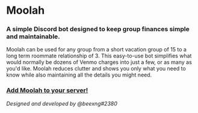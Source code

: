 # Moolah

### A simple Discord bot designed to keep group finances simple and maintainable. 

Moolah can be used for any group from a short vacation group of 15 to a long term roommate relationship of 3. This easy-to-use bot simplifies what would normally be dozens of Venmo charges into just a few, or as many as you'd like. Moolah reduces clutter and shows you only what you need to know while also maintaining all the details you might need. 

### [Add Moolah to your server!](https://discord.com/oauth2/authorize?client_id=839639502767259669&scope=bot)

*Designed and developed by @beexng#2380*